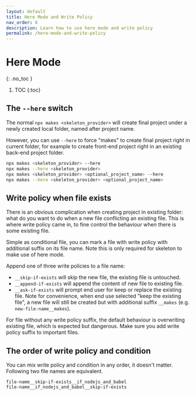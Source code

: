 ```yaml
---
layout: default
title: Here Mode and Write Policy
nav_order: 8
description: Learn how to use here mode and write policy
permalink: /here-mode-and-write-policy
---
```


# Here Mode
{: .no_toc }

1. TOC
{:toc}

## The `--here` switch

The normal `npx makes <skeleton_provider>` will create final project under a newly created local folder, named after project name.

However, you can use `--here` to force "makes" to create final project right in current folder, for example to create front-end project right in an existing back-end project folder.

```bash
npx makes <skeleton_provider> --here
npx makes --here <skeleton_provider>
npx makes <skeleton_provider> <optional_project_name> --here
npx makes --here <skeleton_provider> <optional_project_name>
```

## Write policy when file exists

There is an obvious complication when creating project in existing folder: what do you want to do when a new file conflicting an existing file. This is where write policy came in, to fine control the behaviour when there is some existing file.

Simple as conditional file, you can mark a file with write policy with additional suffix on its file name. Note this is only required for skeleton to make use of here mode.

Append one of three write policies to a file name:
* `__skip-if-exists` will skip the new file, the existing file is untouched.
* `__append-if-exists` will append the content of new file to existing file.
* `__ask-if-exists` will prompt end user for keep or replace the existing file. Note for convenience, when end use selected "keep the existing file", a new file will still be created but with additional suffix `__makes` (e.g. `new-file-name__makes`).

For file without any write policy suffix, the default behaviour is overwriting existing file, which is expected but dangerous. Make sure you add write policy suffix to important files.

## The order of write policy and condition

You can mix write policy and condition in any order, it doesn't matter. Following two file names are equivalent.

```
file-name__skip-if-exists__if_nodejs_and_babel
file-name__if_nodejs_and_babel__skip-if-exists
```

